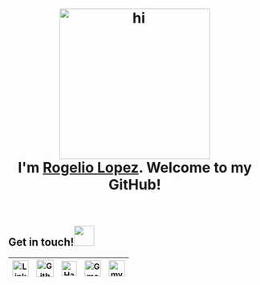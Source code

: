 <h1 align="center"><img src="https://media.giphy.com/media/26xBukhJ0i8KXADYc/giphy.gif" alt = "hi" height="300px"> <br >I'm <a href="https://www.linkedin.com/in/rogelio-j-lopez/">Rogelio Lopez</a>. Welcome to my GitHub!</h1>


<br>

<h2>
Get in touch!<img src="https://media.giphy.com/media/mGo8dkPOF6GLm/giphy.gif" height="40px">
</h2>

| [<img src="https://www.svgrepo.com/show/57068/linkedin.svg" alt="Linkedin Logo" width="32">](https://www.linkedin.com/in/rogelio-j-lopez/) | [<img src="https://cdn.svgporn.com/logos/github-icon.svg" alt="Github logo" width="34">](https://github.com/rogelio-lopez) | [<img src="https://cdn.worldvectorlogo.com/logos/hackerrank.svg" alt="HackerRank Logo" width="30">](https://www.hackerrank.com/rogejlopez) | [<img src="https://github.com/tusharnankani/tusharnankani/blob/master/Assets/Gmail.svg" alt="Gmail logo" height="32">](mailto:rogejlopez@gmail.com) | [<img src="https://www.svgrepo.com/show/293019/web-website.svg" alt="my site" height="32">](https://rogeliolopez.com)
|:---:|:---:|:---:|:---:|:---:|
<br>
<br>

